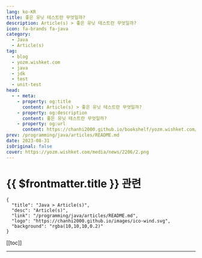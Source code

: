 ```yaml
---
lang: ko-KR
title: 좋은 유닛 테스트란 무엇일까?
description: Article(s) > 좋은 유닛 테스트란 무엇일까?
icon: fa-brands fa-java
category: 
  - Java
  - Article(s)
tag: 
  - blog
  - yozm.wishket.com
  - java
  - jdk
  - test
  - unit-test
head:
  - - meta:
    - property: og:title
      content: Article(s) > 좋은 유닛 테스트란 무엇일까?
    - property: og:description
      content: 좋은 유닛 테스트란 무엇일까?
    - property: og:url
      content: https://chanhi2000.github.io/bookshelf/yozm.wishket.com/2206.html
prev: /programming/java/articles/README.md
date: 2023-08-31
isOriginal: false
cover: https://yozm.wishket.com/media/news/2206/2.png
---
```


# {{ $frontmatter.title }} 관련

```component VPCard
{
  "title": "Java > Article(s)",
  "desc": "Article(s)",
  "link": "/programming/java/articles/README.md",
  "logo": "https://chanhi2000.github.io/images/ico-wind.svg",
  "background": "rgba(10,10,10,0.2)"
}
```

[[toc]]

---

<SiteInfo
  name="좋은 유닛 테스트란 무엇일까? | 요즘IT"
  desc="이제 막 성장 중인 기업의 입장에선 최신 기술보다는 지속 가능한 소프트웨어를 개발하는 것이 중요할 것입니다. 그렇다면 지속 가능한 소프트웨어를 개발하기 위해서는 무엇을 준비해야 할까요? 최근 [Unit Testing: 생산성과 품질을 위한 단위 테스트 원칙과 패턴]이라는 책을 보면서 좋은 유닛 테스트란 무엇인지에 대해 자주 생각하게 되었습니다. 이번 글에선 좋은 유닛 테스트란 무엇인가에 대해 이야기해 보겠습니다."
  url="https://yozm.wishket.com/magazine/detail/2206/"
  logo="https://yozm.wishket.com/favicon.ico"
  preview="https://yozm.wishket.com/media/news/2206/2.png"/>

<!-- TODO: 작성 -->

